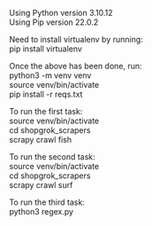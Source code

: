 Using Python version 3.10.12 <br />
Using Pip version 22.0.2 <br />

Need to install virtualenv by running: <br />
    pip install virtualenv <br />

Once the above has been done, run: <br />
    python3 -m venv venv <br />
    source venv/bin/activate <br />
    pip install -r reqs.txt <br />

To run the first task: <br />
    source venv/bin/activate <br />
    cd shopgrok_scrapers <br />
    scrapy crawl fish <br />

To run the second task: <br />
    source venv/bin/activate <br />
    cd shopgrok_scrapers <br />
    scrapy crawl surf <br />

To run the third task: <br />
    python3 regex.py <br />
